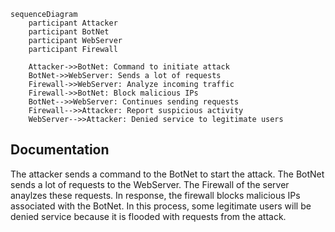 ```mermaid
sequenceDiagram
    participant Attacker
    participant BotNet
    participant WebServer
    participant Firewall
    
    Attacker->>BotNet: Command to initiate attack
    BotNet->>WebServer: Sends a lot of requests
    Firewall->>WebServer: Analyze incoming traffic
    Firewall->>BotNet: Block malicious IPs
    BotNet-->>WebServer: Continues sending requests
    Firewall-->>Attacker: Report suspicious activity
    WebServer-->>Attacker: Denied service to legitimate users

```

## Documentation

The attacker sends a command to the BotNet to start the attack. The BotNet sends a lot of requests to the WebServer. The Firewall of the server anaylzes these requests. In response, the firewall blocks malicious IPs associated with the BotNet. In this process, some legitimate users will be denied service because it is flooded with requests from the attack.